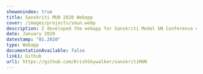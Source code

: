 ```yaml
---
showonindex: true
title: Sanskriti MUN 2020 Webapp
cover: /images/projects/smun.webp
description: I developed the webapp for Sanskriti Model UN Conference of 2020. This, in no way is a favourite project, I just want to use this platform to express my heartfelt 🖕 towards SMUN ❤️.
date: January 2020
datestamp: "01.2020"
type: Webapp
documentationAvailable: false
link1: Github
url1: https://github.com/KrishSkywalker/sanskritiMUN
---
```

